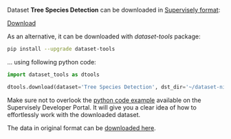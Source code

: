 Dataset **Tree Species Detection** can be downloaded in [Supervisely format](https://developer.supervisely.com/api-references/supervisely-annotation-json-format):

 [Download](https://assets.supervisely.com/remote/eyJsaW5rIjogImZzOi8vYXNzZXRzLzIyOThfVHJlZSBTcGVjaWVzIERldGVjdGlvbi90cmVlLXNwZWNpZXMtZGV0ZWN0aW9uLURhdGFzZXROaW5qYS50YXIiLCAic2lnIjogIm4wUWtjaG01U0NER29HMkFQWlg0STVBMkowNndkVlZHYXQyM2VzMG1NcFk9In0=)

As an alternative, it can be downloaded with *dataset-tools* package:
``` bash
pip install --upgrade dataset-tools
```

... using following python code:
``` python
import dataset_tools as dtools

dtools.download(dataset='Tree Species Detection', dst_dir='~/dataset-ninja/')
```
Make sure not to overlook the [python code example](https://developer.supervisely.com/getting-started/python-sdk-tutorials/iterate-over-a-local-project) available on the Supervisely Developer Portal. It will give you a clear idea of how to effortlessly work with the downloaded dataset.

The data in original format can be [downloaded here](https://drive.google.com/drive/folders/1ufsXNT5u29oQOZkmldHgxX2TUkepivEq).